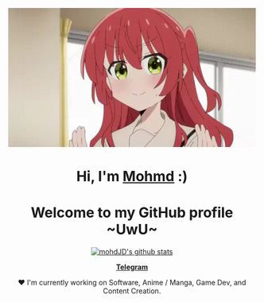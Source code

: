 <p align="center">
  <a href="t.me/moteshkhes"><img src="kita-ikuyo-rap.webp" alt="Banner"></a>
</p>

<h1 align="center">Hi, I'm <a href="t.me/moteshkhes">Mohmd</a> :)</h1>
<h1 align="center">Welcome to my GitHub profile ~UwU~</h1>

<p align="center">
  <a href="https://github.com/mohmdJD"><img src="https://github-readme-stats.vercel.app/api?username=mohmdJD&hide_border=true&show_icons=true" alt="mohdJD's github stats"></a>
</p>

<p align="center">
  <strong><a href="t.me/moteshkhes">Telegram</a></strong>
</p>

<p align="center">❤ I'm currently working on Software, Anime / Manga, Game Dev, and Content Creation.</p>

<!--
**edisonlee55/edisonlee55** is a ✨ _special_ ✨ repository because its `README.md` (this file) appears on your GitHub profile.

Here are some ideas to get you started:

- 🔭 I’m currently working on ...
- 🌱 I’m currently learning ...
- 👯 I’m looking to collaborate on ...
- 🤔 I’m looking for help with ...
- 💬 Ask me about ...
- 📫 How to reach me: ...
- 😄 Pronouns: ...
- ⚡ Fun fact: ...
-->
